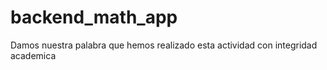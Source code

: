 # backend_math_app

Damos nuestra palabra que hemos realizado esta actividad con integridad academica